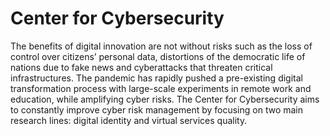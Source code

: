 # Center for Cybersecurity

The benefits of digital innovation are not without risks such as the loss of control over citizens’ personal data, distortions of the democratic life of nations due to fake news and cyberattacks that threaten critical infrastructures. The pandemic has rapidly pushed a pre-existing digital transformation process with large-scale experiments in remote work and education, while amplifying cyber risks. The Center for Cybersecurity aims to constantly improve cyber risk management by focusing on two main research lines: digital identity and virtual services quality.
